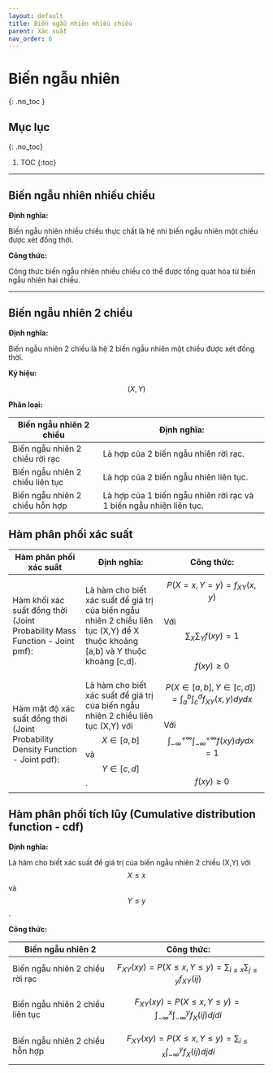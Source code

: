 ```yaml
---
layout: default
title: Biến ngẫu nhiên nhiều chiều
parent: Xác suất
nav_order: 6
---
```


# Biến ngẫu nhiên
{: .no_toc }

## Mục lục
{: .no_toc}

1. TOC
{:toc}

<hr/> 

## Biến ngẫu nhiên nhiều chiều

**Định nghĩa:**

Biến ngẫu nhiên nhiều chiều thực chất là hệ nhi biến ngẫu nhiên một chiều được xét đồng thời.

**Công thức:**

Công thức biến ngẫu nhiên nhiều chiều có thể được tổng quát hóa từ biến ngẫu nhiên hai chiều.

<hr/>

## Biến ngẫu nhiên 2 chiều 

**Định nghĩa:**

Biến ngẫu nhiên 2 chiều là hệ 2 biến ngẫu nhiên một chiều được xét đồng thời.

**Ký hiệu:**

$$(X,Y)$$

**Phân loại:**

| Biến ngẫu nhiên 2 chiều | Định nghĩa: |
|-|-|
| Biến ngẫu nhiên 2 chiều rời rạc | Là hợp của 2 biến ngẫu nhiên rời rạc. |
| Biến ngẫu nhiên 2 chiều liên tục | Là hợp của 2 biến ngẫu nhiên liên tục. |
| Biến ngẫu nhiên 2 chiều hỗn hợp | Là hợp của 1 biến ngẫu nhiên rời rạc và 1 biến ngẫu nhiên liên tục. |

## Hàm phân phối xác suất

| Hàm phân phối xác suất | Định nghĩa: | Công thức: |
|-|-|-|
| Hàm khối xác suất đồng thời (Joint Probability Mass Function - Joint pmf): | Là hàm cho biết xác suất để giá trị của biến ngẫu nhiên 2 chiều liên tục (X,Y) để X thuộc khoảng [a,b] và Y thuộc khoảng [c,d]. | $$P(X = x, Y = y) = f_{XY}(x,y)$$<br>Với<br>$$\sum_X \sum_Y f(xy) = 1$$<br>$$f(xy) \ge 0$$ |
| Hàm mật độ xác suất đồng thời (Joint Probability Density Function - Joint pdf): | Là hàm cho biết xác suất để giá trị của biến ngẫu nhiên 2 chiều liên tục (X,Y) với $$X \in [a,b]$$ và $$Y \in [c,d]$$. | $$P(X \in [a,b], Y \in [c,d]) = \int_a^b \int_c^d f_{XY}(x,y) dy dx$$<br>Với<br>$$\int_{- \infty}^{+ \infty} \int_{- \infty}^{+ \infty} f(xy) dy dx = 1$$<br>$$f(xy) \ge 0$$ |

## Hàm phân phối tích lũy (Cumulative distribution function - cdf)

**Định nghĩa:**

Là hàm cho biết xác suất để giá trị của biến ngẫu nhiên 2 chiều (X,Y) với $$X \le x$$ và $$Y \le y$$.

**Công thức:**

| Biến ngẫu nhiên 2 | Công thức: |
|-|-|
| Biến ngẫu nhiên 2 chiều rời rạc | $$F_{XY}(xy) = P(X \le x, Y \le y) = \sum_{i \le x} \sum_{j \le y} f_{XY}(ij)$$ |
| Biến ngẫu nhiên 2 chiều liên tục | $$F_{XY}(xy)= P(X \le x, Y \le y) = \int_{-\infty}^{x}  \int_{-\infty}^{y} f_{X}\left(ij\right)djdi$$ |
| Biến ngẫu nhiên 2 chiều hỗn hợp | $$F_{XY}(xy)= P(X \le x, Y \le y) = \sum_{i \le x} \int_{-\infty}^{y} f_{X}\left(ij\right)djdi$$ |
